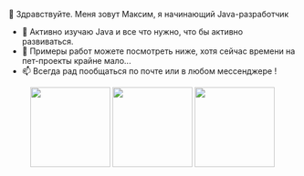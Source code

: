 👋 Здравствуйте. Меня зовут Максим, я начинающий Java-разработчик
- 👀 Активно изучаю Java и все что нужно, что бы активно развиваться.
- 🌱 Примеры работ можете посмотреть ниже, хотя сейчас времени на пет-проекты крайне мало...
- 📫 Всегда рад пообщаться по почте или в любом мессенджере !

<p align='center'>
   <a href="https://github-readme-stats.vercel.app/api?username=loredan15&show_icons=true&hide=stars,issues">
       <img height=140 src="https://github-readme-stats.vercel.app/api?username=loredan15&show_icons=true&hide=stars,issues"/></a>
   <a href="https://github.com/romankh3/github-readme-stats">
       <img height=140 src="https://github-readme-stats.vercel.app/api/top-langs/?username=loredan15&layout=compact"/></a>
          <a href="https://github-readme-streak-stats.herokuapp.com/?user=Loredan15">
       <img height=140 src="https://github-readme-streak-stats.herokuapp.com/?user=Loredan15"/></a>
</p>


<!---
Loredan15/Loredan15 is a ✨ special ✨ repository because its `README.md` (this file) appears on your GitHub profile.
You can click the Preview link to take a look at your changes.
--->
<!---
Карточка профиля: 
![](https://github-profile-summary-cards.vercel.app/api/cards/profile-details?username=Loredan15&theme=solarized_dark)

Статистика языков в коммитах:
![](https://github-profile-summary-cards.vercel.app/api/cards/most-commit-language?username=Loredan15&theme=solarized_dark)

Статистика языков в репозиториях:
![](https://github-profile-summary-cards.vercel.app/api/cards/repos-per-language?username=Loredan15&theme=solarized_dark)

Статистика профиля:
![](https://github-profile-summary-cards.vercel.app/api/cards/stats?username=Loredan15&theme=solarized_dark)

Данные по коммитам за сутки:
![](https://github-profile-summary-cards.vercel.app/api/cards/productive-time?username=Loredan15&theme=solarized_dark)
--->
